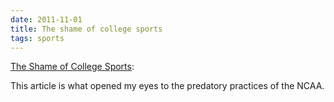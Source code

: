 ```yaml
---
date: 2011-11-01
title: The shame of college sports
tags: sports
---
```


[The Shame of College Sports](https://www.theatlantic.com/magazine/archive/2011/10/the-shame-of-college-sports/308643/?single_page=true):

This article is what opened my eyes to the predatory practices of the NCAA.